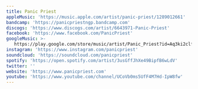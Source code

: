 ```yaml
---
title: Panic Priest
appleMusic: 'https://music.apple.com/artist/panic-priest/1289012661'
bandcamp: 'https://panicpriestngp.bandcamp.com'
discogs: 'https://www.discogs.com/artist/6643971-Panic-Priest'
facebook: 'https://www.facebook.com/PanicPriest'
googleMusic: >-
   https://play.google.com/store/music/artist/Panic_Priest?id=Aq3ki2clf3k4b4l5rjjhzzo6r64
instagram: 'https://www.instagram.com/panicpriest'
soundcloud: 'https://soundcloud.com/panicpriest'
spotify: 'https://open.spotify.com/artist/3usGffJhXe49BipfB6wLdV'
twitter: ''
website: 'https://www.panicpriest.com'
youtube: 'https://www.youtube.com/channel/UCoVb0ms5UfF4M7Hd-IpW8fw'
---
```


